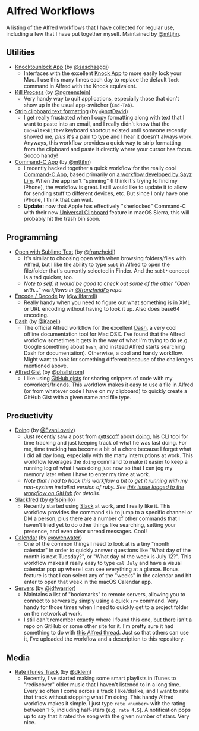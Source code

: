 Alfred Workflows
=====================
A listing of the Alfred workflows that I have collected for regular use, including a few that I have put together myself. Maintained by [@mttjhn](https://github.com/mttjhn).

## Utilities

- [Knocktounlock App](https://github.com/saschaeggi/alfred-knocktounlock) (by [@saschaeggi](https://github.com/saschaeggi))
	* Interfaces with the excellent [Knock App](http://www.knocktounlock.com) to more easily lock your Mac. I use this many times each day to replace the default `lock` command in Alfred with the Knock equivalent.
- [Kill Process](https://github.com/ngreenstein/alfred-process-killer) (by [@ngreenstein](https://github.com/ngreenstein))
	* Very handy way to quit applications, especially those that don't show up in the usual app-switcher (`Cmd-Tab`).
- [Strip clipboard text formatting](https://github.com/notDavid/alfred-workflow-stripClipboardFormatting) (by [@notDavid](https://github.com/notDavid))
	* I get really frustrated when I copy formatting along with text that I want to paste into an email, and I really didn't know that the `Cmd+Alt+Shift+V` keyboard shortcut existed until someone recently showed me, *plus* it's a pain to type and I hear it doesn't always work. Anyways, this workflow provides a quick way to strip formatting from the clipboard and paste it directly where your cursor has focus. Soooo handy!
- [Command-C App](https://github.com/mttjhn/alfred-commandc-workflow) (by [@mttjhn](https://github.com/mttjhn))
	* I recently hacked together a quick workflow for the really cool [Command-C App](https://danilo.to), based primarily on [a workflow developed by Sayz Lim](http://sayzlim.net/command-c-alfred-workflow/). When the app isn't "spinning" (I think it's trying to find my iPhone), the workflow is great. I still would like to update it to allow for sending stuff to different devices, etc. But since I only have one iPhone, I think that can wait.
	* __Update:__ now that Apple has effectively "sherlocked" Command-C with their new [Universal Clipboard](http://appleinsider.com/articles/16/06/15/universal-clipboard-for-macos-sierra-ios-10-streamlines-copypaste-between-devices) feature in macOS Sierra, this will probably hit the trash bin soon.

## Programming

- [Open with Sublime Text](https://github.com/franzheidl/alfred-workflows/tree/master/open-with-sublime-text-2) (by [@franzheidl](https://github.com/franzheidl))
	* It's similar to choosing open with when browsing folders/files with Alfred, but I like the ability to type `subl` in Alfred to open the file/folder that's currently selected in Finder. And the `subl*` concept is a tad quicker, too.
	* _Note to self: it would be good to check out some of the other "Open with..." workflows in [@franzheidl's](https://github.com/franzheidl) repo._
- [Encode / Decode](https://github.com/willfarrell/alfred-encode-decode-workflow) by ([@willfarrell](https://github.com/willfarrell))
	* Really handy when you need to figure out what something is in XML or URL encoding without having to look it up. Also does base64 encoding.
- [Dash](https://github.com/Kapeli/Dash-Alfred-Workflow) (by [@Kapeli](https://github.com/Kapeli))
	* The official Alfred workflow for the excellent [Dash](https://kapeli.com/dash), a very cool offline documentation tool for Mac OSX. I've found that the Alfred workflow sometimes it gets in the way of what I'm trying to do (e.g. Google something about `bash`, and instead Alfred starts searching Dash for documentation). Otherwise, a cool and handy workflow. Might want to look for something different because of the challenges mentioned above.
- [Alfred Gist](https://github.com/phallstrom/AlfredGist) (by [@phallstrom](https://github.com/phallstrom))
    * I like using [GitHub gists](https://help.github.com/articles/about-gists/) for sharing snippets of code with my coworkers/friends. This workflow makes it easy to use a file in Alfred (or from whatever code I have on my clipboard) to quickly create a GitHub Gist with a given name and file type. 

## Productivity

- [Doing](https://github.com/EvanLovely/alfred--doing) (by [@EvanLovely](https://github.com/EvanLovely))
	* Just recently saw a post from [@ttscoff](https://github.com/ttscoff) about [doing](https://github.com/ttscoff/doing), his CLI tool for time tracking and just keeping track of what he was last doing. For me, time tracking has become a bit of a chore because I forget what I did all day long, especially with the many interruptions at work. This workflow leverages the `doing` command to make it easier to keep a running log of what I was doing just now so that I can jog my memory later when I have to enter my time at work.
	* _Note that I had to hack this workflow a bit to get it running with my non-system installed version of ruby. See [this issue logged to the workflow on GitHub](https://github.com/EvanLovely/alfred--doing/issues/1) for details._
- [Slackfred](https://github.com/fspinillo/slackfred) (by [@fspinillo](https://github.com/fspinillo))
	* Recently started using [Slack](https://slack.com) at work, and I really like it. This workflow provides the command `slk` to jump to a specific channel or DM a person, plus there are a number of other commands that I haven't tried yet to do other things like searching, setting your presence, and even clear unread messages. Cool!
- [Calendar](https://github.com/owenwater/alfred-cal) (by [@owenwater](https://github.com/owenwater))
    * One of the common things I need to look at is a tiny "month calendar" in order to quickly answer questions like "What day of the month is next Tuesday?", or "What day of the week is July 12?". This workflow makes it really easy to type `cal July` and have a visual calendar pop up where I can see everything at a glance. Bonus feature is that I can select any of the "weeks" in the calendar and hit enter to open that week in the macOS Calendar app.
- [Servers](https://github.com/mttjhn/alfred-workflows/tree/master/Workflows/Servers) (by [@jdfwarrior](https://github.com/jdfwarrior))
	* Maintains a list of "bookmarks" to remote servers, allowing you to connect to servers by simply using a quick `srv` command. Very handy for those times when I need to quickly get to a project folder on the network at work.
	* I still can't remember exactly where I found this one, but there isn't a repo on GitHub or some other site for it. I'm pretty sure it had something to do with [this Alfred thread](http://www.alfredforum.com/topic/180-connecting-to-remove-servers/). Just so that others can use it, I've uploaded the workflow and a description to this repository.

## Media

- [Rate iTunes Track](https://github.com/dklem/Alfred2-Rate-iTunes-Track) (by [@dklem](https://github.com/dklem))
    * Recently, I've started making some smart playlists in iTunes to "rediscover" older music that I haven't listened to in a long time. Every so often I come across a track I like/dislike, and I want to rate that track without stopping what I'm doing. This handy Alfred workflow makes it simple. I just type `rate <number>` with the rating between 1-5, including half-stars (e.g. `rate 4.5`). A notification pops up to say that it rated the song with the given number of stars. Very nice.